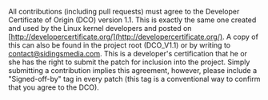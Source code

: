 <!-- 
SPDX-FileCopyrightText: 2021 Sidings Media <contact@sidingsmedia.com>
SPDX-License-Identifier: CC-BY-SA-4.0
-->

All contributions (including pull requests) must agree to the Developer
Certificate of Origin (DCO) version 1.1. This is exactly the same one
created and used by the Linux kernel developers and posted on
[http://developercertificate.org/](http://developercertificate.org/). A
copy of this can also be found in the project root (DCO_V1.1) or by
writing to [contact@sidingsmedia.com](mailto:contact@sidingsmedia.com).
This is a developer's certification that he or she has the right to
submit the patch for inclusion into the project. Simply submitting a
contribution implies this agreement, however, please include a
"Signed-off-by" tag in every patch (this tag is a conventional way to
confirm that you agree to the DCO).
